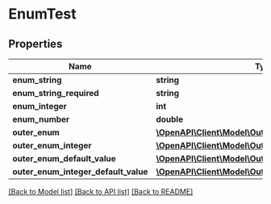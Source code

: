 # EnumTest

## Properties
Name | Type | Description | Notes
------------ | ------------- | ------------- | -------------
**enum_string** | **string** |  | [optional] 
**enum_string_required** | **string** |  | 
**enum_integer** | **int** |  | [optional] 
**enum_number** | **double** |  | [optional] 
**outer_enum** | [**\OpenAPI\Client\Model\OuterEnum**](OuterEnum.md) |  | [optional] 
**outer_enum_integer** | [**\OpenAPI\Client\Model\OuterEnumInteger**](OuterEnumInteger.md) |  | [optional] 
**outer_enum_default_value** | [**\OpenAPI\Client\Model\OuterEnumDefaultValue**](OuterEnumDefaultValue.md) |  | [optional] 
**outer_enum_integer_default_value** | [**\OpenAPI\Client\Model\OuterEnumIntegerDefaultValue**](OuterEnumIntegerDefaultValue.md) |  | [optional] 

[[Back to Model list]](../../README.md#documentation-for-models) [[Back to API list]](../../README.md#documentation-for-api-endpoints) [[Back to README]](../../README.md)


